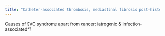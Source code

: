 ```yaml
---
title: "Catheter-associated thrombosis, mediastinal fibrosis post-histoplasmosis"
---
```

Causes of SVC syndrome apart from cancer: iatrogenic &amp; infection-associated??

